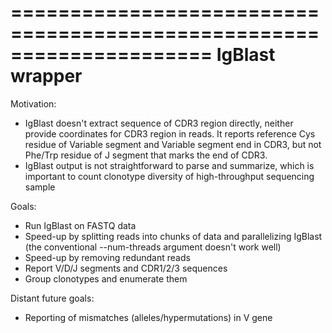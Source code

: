 =====================================================================
  IgBlast wrapper  
=====================================================================

Motivation:
- IgBlast doesn't extract sequence of CDR3 region directly, neither provide coordinates for CDR3 region in reads. It reports reference Cys residue of Variable segment and Variable segment end in CDR3, but not Phe/Trp residue of J segment that marks the end of CDR3.
- IgBlast output is not straightforward to parse and summarize, which is important to count clonotype diversity of high-throughput sequencing sample

Goals:
- Run IgBlast on FASTQ data
- Speed-up by splitting reads into chunks of data and parallelizing IgBlast (the conventional --num-threads argument doesn't work well)
- Speed-up by removing redundant reads
- Report V/D/J segments and CDR1/2/3 sequences
- Group clonotypes and enumerate them

Distant future goals:
- Reporting of mismatches (alleles/hypermutations) in V gene